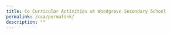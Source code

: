 ```yaml
---
title: Co Curricular Activities at Woodgrove Secondary School
permalink: /cca/permalink/
description: ""
---
```

